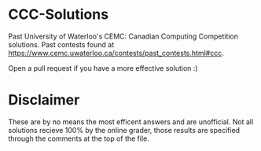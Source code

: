 # CCC-Solutions
Past University of Waterloo's CEMC: Canadian Computing Competition solutions. Past contests found at https://www.cemc.uwaterloo.ca/contests/past_contests.html#ccc. 

Open a pull request if you have a more effective solution :)

# Disclaimer
These are by no means the most efficent answers and are unofficial. Not all solutions recieve 100% by the online grader, those results are specified through the comments at the top of the file.
